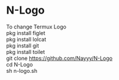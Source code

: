 # N-Logo
To change Termux Logo<br>
pkg install figlet<br>
pkg install lolcat<br>
pkg install git<br>
pkg install toilet<br>
git clone https://github.com/Nayyy/N-Logo<br>
cd N-Logo<br>
sh n-logo.sh<br>
